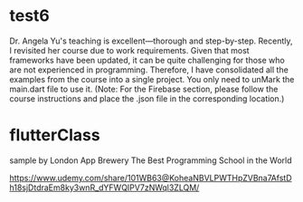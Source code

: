 # test6
Dr. Angela Yu's teaching is excellent—thorough and step-by-step. Recently, I revisited her course due to work requirements. 
Given that most frameworks have been updated, it can be quite challenging for those who are not experienced in programming. Therefore, I have consolidated all the examples from the course into a single project. You only need to unMark the main.dart file to use it. (Note: For the Firebase section, please follow the course instructions and place the .json file in the corresponding location.)



# flutterClass
sample by London App Brewery
The Best Programming School in the World

https://www.udemy.com/share/101WB63@KoheaNBVLPWTHpZVBna7AfstDh18sjDtdraEm8ky3wnR_dYFWQIPV7zNWql3ZLQM/
